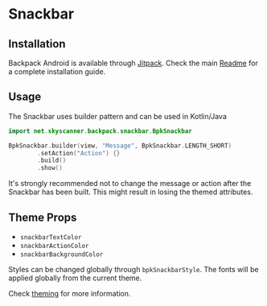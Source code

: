 # Snackbar

## Installation

Backpack Android is available through [Jitpack](https://jitpack.io/#Skyscanner/backpack-android). Check the main [Readme](https://github.com/skyscanner/backpack-android#installation) for a complete installation guide.

## Usage

The Snackbar uses builder pattern and can be used in Kotlin/Java

```Kotlin
import net.skyscanner.backpack.snackbar.BpkSnackbar

BpkSnackbar.builder(view, "Message", BpkSnackbar.LENGTH_SHORT)
        .setAction("Action") {}
        .build()
        .show()
```
It's strongly recommended not to change the message or action after the Snackbar has been built. 
This might result in losing the themed attributes.

## Theme Props

- `snackbarTextColor`
- `snackbarActionColor`
- `snackbarBackgroundColor`

Styles can be changed globally through `bpkSnackbarStyle`.
The fonts will be applied globally from the current theme.
 
Check [theming](https://github.com/Skyscanner/backpack-android/blob/master/docs/THEMING.md) for more information.
